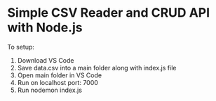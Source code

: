 # Simple CSV Reader and CRUD API with Node.js
To setup:
1. Download VS Code
2. Save data.csv into a main folder along with index.js file 
3. Open main folder in VS Code
4. Run on localhost port: 7000
5. Run nodemon index.js
